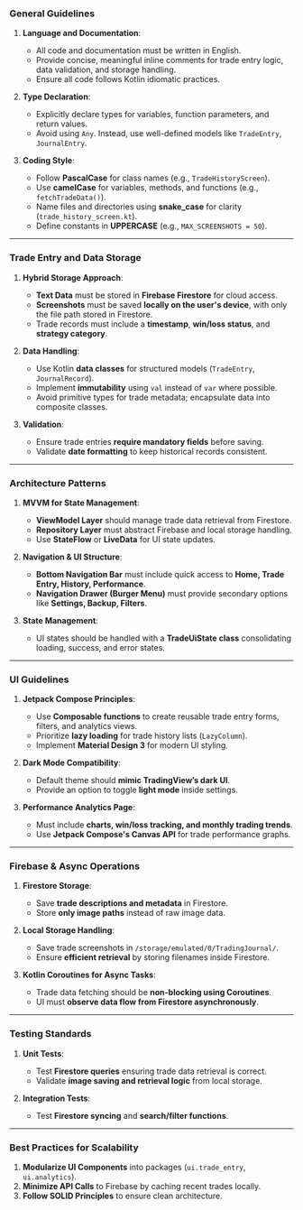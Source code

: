 ### **General Guidelines**
1. **Language and Documentation**:
   - All code and documentation must be written in English.
   - Provide concise, meaningful inline comments for trade entry logic, data validation, and storage handling.
   - Ensure all code follows Kotlin idiomatic practices.

2. **Type Declaration**:
   - Explicitly declare types for variables, function parameters, and return values.
   - Avoid using `Any`. Instead, use well-defined models like `TradeEntry`, `JournalEntry`.

3. **Coding Style**:
   - Follow **PascalCase** for class names (e.g., `TradeHistoryScreen`).
   - Use **camelCase** for variables, methods, and functions (e.g., `fetchTradeData()`).
   - Name files and directories using **snake_case** for clarity (`trade_history_screen.kt`).
   - Define constants in **UPPERCASE** (e.g., `MAX_SCREENSHOTS = 50`).

---

### **Trade Entry and Data Storage**
1. **Hybrid Storage Approach**:
   - **Text Data** must be stored in **Firebase Firestore** for cloud access.
   - **Screenshots** must be saved **locally on the user's device**, with only the file path stored in Firestore.
   - Trade records must include a **timestamp**, **win/loss status**, and **strategy category**.

2. **Data Handling**:
   - Use Kotlin **data classes** for structured models (`TradeEntry`, `JournalRecord`).
   - Implement **immutability** using `val` instead of `var` where possible.
   - Avoid primitive types for trade metadata; encapsulate data into composite classes.

3. **Validation**:
   - Ensure trade entries **require mandatory fields** before saving.
   - Validate **date formatting** to keep historical records consistent.

---

### **Architecture Patterns**
1. **MVVM for State Management**:
   - **ViewModel Layer** should manage trade data retrieval from Firestore.
   - **Repository Layer** must abstract Firebase and local storage handling.
   - Use **StateFlow** or **LiveData** for UI state updates.

2. **Navigation & UI Structure**:
   - **Bottom Navigation Bar** must include quick access to **Home, Trade Entry, History, Performance**.
   - **Navigation Drawer (Burger Menu)** must provide secondary options like **Settings, Backup, Filters**.

3. **State Management**:
   - UI states should be handled with a **TradeUiState class** consolidating loading, success, and error states.

---

### **UI Guidelines**
1. **Jetpack Compose Principles**:
   - Use **Composable functions** to create reusable trade entry forms, filters, and analytics views.
   - Prioritize **lazy loading** for trade history lists (`LazyColumn`).
   - Implement **Material Design 3** for modern UI styling.

2. **Dark Mode Compatibility**:
   - Default theme should **mimic TradingView’s dark UI**.
   - Provide an option to toggle **light mode** inside settings.

3. **Performance Analytics Page**:
   - Must include **charts, win/loss tracking, and monthly trading trends**.
   - Use **Jetpack Compose's Canvas API** for trade performance graphs.

---

### **Firebase & Async Operations**
1. **Firestore Storage**:
   - Save **trade descriptions and metadata** in Firestore.
   - Store **only image paths** instead of raw image data.

2. **Local Storage Handling**:
   - Save trade screenshots in `/storage/emulated/0/TradingJournal/`.
   - Ensure **efficient retrieval** by storing filenames inside Firestore.

3. **Kotlin Coroutines for Async Tasks**:
   - Trade data fetching should be **non-blocking using Coroutines**.
   - UI must **observe data flow from Firestore asynchronously**.

---

### **Testing Standards**
1. **Unit Tests**:
   - Test **Firestore queries** ensuring trade data retrieval is correct.
   - Validate **image saving and retrieval logic** from local storage.

2. **Integration Tests**:
   - Test **Firestore syncing** and **search/filter functions**.

---

### **Best Practices for Scalability**
1. **Modularize UI Components** into packages (`ui.trade_entry`, `ui.analytics`).  
2. **Minimize API Calls** to Firebase by caching recent trades locally.  
3. **Follow SOLID Principles** to ensure clean architecture.  

